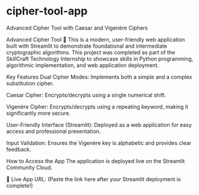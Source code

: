 # cipher-tool-app
Advanced Cipher Tool with Caesar and Vigenère Ciphers


Advanced Cipher Tool 🔐
This is a modern, user-friendly web application built with Streamlit to demonstrate foundational and intermediate cryptographic algorithms. This project was completed as part of the SkillCraft Technology Internship to showcase skills in Python programming, algorithmic implementation, and web application deployment.

Key Features
Dual Cipher Modes: Implements both a simple and a complex substitution cipher.

Caesar Cipher: Encrypts/decrypts using a single numerical shift.

Vigenère Cipher: Encrypts/decrypts using a repeating keyword, making it significantly more secure.

User-Friendly Interface (Streamlit): Deployed as a web application for easy access and professional presentation.

Input Validation: Ensures the Vigenère key is alphabetic and provides clear feedback.

How to Access the App
The application is deployed live on the Streamlit Community Cloud.

🔗 Live App URL: (Paste the link here after your Streamlit deployment is complete!)
